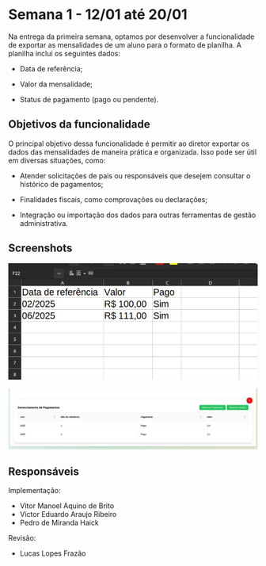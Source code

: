 # Semana 1 - 12/01 até 20/01

Na entrega da primeira semana, optamos por desenvolver a funcionalidade de exportar as mensalidades de um aluno para o formato de planilha. A planilha inclui os seguintes dados:

- Data de referência;

- Valor da mensalidade;

- Status de pagamento (pago ou pendente).

## Objetivos da funcionalidade

O principal objetivo dessa funcionalidade é permitir ao diretor exportar os dados das mensalidades de maneira prática e organizada. Isso pode ser útil em diversas situações, como:

- Atender solicitações de pais ou responsáveis que desejem consultar o histórico de pagamentos;

- Finalidades fiscais, como comprovações ou declarações;

- Integração ou importação dos dados para outras ferramentas de gestão administrativa.

## Screenshots

![csv_1](../assets/csv_1.jpeg)

![csv_2](../assets/csv_2.jpeg)

## Responsáveis

Implementação:

- Vitor Manoel Aquino de Brito
- Victor Eduardo Araujo Ribeiro
- Pedro de Miranda Haick

Revisão:

- Lucas Lopes Frazão
